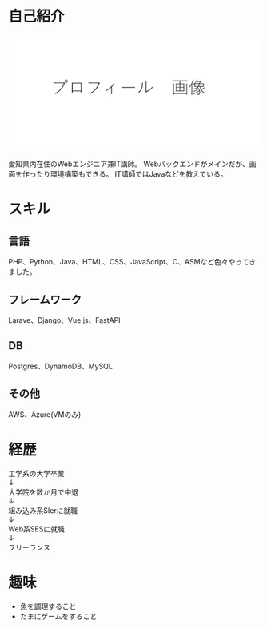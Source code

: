 # 自己紹介
![プロフィール画像](src\components\img\pforile.png "サンプル")

愛知県内在住のWebエンジニア兼IT講師。
Webバックエンドがメインだが、画面を作ったり環境構築もできる。
IT講師ではJavaなどを教えている。

# スキル
## 言語
PHP、Python、Java、HTML、CSS、JavaScript、C、ASMなど色々やってきました。

## フレームワーク
Larave、Django、Vue.js、FastAPI

## DB
Postgres、DynamoDB、MySQL

## その他
AWS、Azure(VMのみ)

# 経歴
工学系の大学卒業<br>
↓<br>
大学院を数か月で中退<br>
↓<br>
組み込み系SIerに就職<br>
↓<br>
Web系SESに就職<br>
↓<br>
フリーランス<br>


# 趣味
* 魚を調理すること
* たまにゲームをすること

